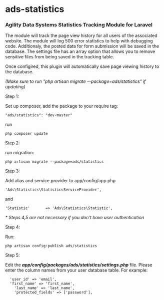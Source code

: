 ads-statistics
==============

<h3>Agility Data Systems Statistics Tracking Module for Laravel</h3>

The module will track the page view history for all users of the associated website. The module will log 500 error statistics to help with debugging code. Additionaly, the posted data for form submission will be saved in the database. The settings file has an array option that allows you to remove sensitive files from being saved in the tracking table.

Once configired, this plugin will automatically save page viewing history to the database.

_(Make sure to run "php artisan migrate --package=ads/statistics" if updating)_

Step 1:

Set up composer, add the package to your require tag:
```
"ads/statistics": "dev-master"
```
run
```
php composer update
```

Step 2:

run migration: 
```
php artisan migrate --package=ads/statistics
```

Step 3:

Add alias and service provider to app/config/app.php
```
'Ads\Statistics\StatisticsServiceProvider',
```
and
```
'Statistic'       => 'Ads\Statistics\Statistic',
```

_* Steps 4,5 are not necessary if you don't have user authentication_

Step 4:

Run:
```
php artisan config:publish ads/statistics
```

Step 5:

Edit the _<b>app/config/packages/ads/statistics/settings.php</b>_ file.
Please enter the column names from your user database table.
For example:
```
  'user_id' => 'email',
  'first_name' => 'first_name',
	'last_name' => 'last_name',
	'protected_fields' => ['password'],
```
